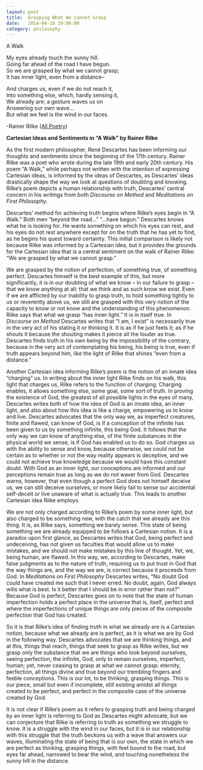 ```yaml
---
layout: post
title:  Grasping What We Cannot Grasp
date:   2014-04-16 19:00:00
category: philosophy
---
```


A Walk

My eyes already touch the sunny hill.<br>
Going far ahead of the road I have begun.<br>
So we are grasped by what we cannot grasp;<br>
It has inner light, even from a distance–<br>

And charges us, even if we do not reach it,<br>
Into something else, which, hardly sensing it,<br>
We already are; a gesture waves us on<br>
Answering our own wave...<br>
But what we feel is the wind in our faces.<br>

-Rainer Rilke ([All Poetry](https://allpoetry.com/A-Walk))

**Cartesian Ideas and Sentiments in “A Walk” by Rainer Rilke**

As the first modern philosopher, René Descartes has been informing our thoughts and sentiments since the beginning of the 17th century.  Rainer Rilke was a poet who wrote during the late 19th and early 20th century.  His poem “A Walk,” while perhaps not written with the intention of expressing Cartesian ideas, is informed by the ideas of Descartes, as Descartes’ ideas drastically shape the way we look at questions of doubting and knowing.  Rilke’s poem depicts a human relationship with truth, Descartes’ central concern in his writings from both *Discourse on Method* and *Meditations on First Philosophy*.    

Descartes’ method for achieving truth begins where Rilke’s eyes begin in “A Walk.”  Both men “beyond the road…” “…have begun.”  Descartes knows what he is looking for.  He wants something on which his eyes can rest, and his eyes do not rest anywhere except for on the truth that he has yet to find, as he begins his quest toward certainty.  This initial comparison is likely not because Rilke was informed by a Cartesian idea, but it provides the grounds for the Cartesian idea that is a central sentiment on the walk of Rainer Rilke: “We are grasped by what we cannot grasp.”

We are grasped by the notion of perfection, of something true, of something perfect.  Descartes himself is the best example of this, but more significantly, it is in our doubting of what we know – in our failure to grasp – that we know anything at all: that we think and as such know we exist.  Even if we are afflicted by our inability to grasp truth, to hold something tightly to us or reverently above us, we still are grasped with this very notion of the capacity to know or not know and the understanding of this phenomenon.  Rilke says that what we grasp “has inner light.”  It is in itself true.  In *Discourse on Method* Descartes writes that “I am, I exist” is necessarily true in the very act of his stating it or thinking it.  It is as if he just feels it; as if he shouts it because the shouting makes it pierce all the louder as true.  Descartes finds truth in his own being by the impossibility of the contrary, because in the very act of contemplating his being, his being is true, even if truth appears beyond him, like the light of Rilke that shines “even from a distance.”

Another Cartesian idea informing Rilke’s poem is the notion of an innate idea “charging” us.  In writing about the inner light Rilke finds on his walk, this light that charges us, Rilke refers to the function of charging.  Charging enables, it allows something else, some goal, some sort of truth.  In proving the existence of God, the greatest of all possible lights in the eyes of many, Descartes writes both of how the idea of God is an innate idea, an inner light, and also about how this idea is like a charge, empowering us to know and live.  Descartes advocates that the only way we, as imperfect creatures, finite and flawed, can know of God, is if a conception of the infinite has been given to us by something infinite, this being God.  It follows that the only way we can know of anything else, of the finite substances in the physical world we sense, is if God has enabled us to do so.  God charges us with the ability to sense and know, because otherwise, we could not be certain as to whether or not the way reality appears is deceptive, and we could not achieve true knowledge because we would have this constant doubt.  With God as an inner light, our conceptions are informed and our perceptions remain true as long as we do not waver from God.  Descartes warns, however, that even though a perfect God does not himself deceive us, we can still deceive ourselves, or more likely fail to sense our accidental self-deceit or live unaware of what is actually true.  This leads to another Cartesian idea Rilke employs.

We are not only charged according to Rilke’s poem by some inner light, but also charged to be something new, with the catch that we already are this thing.  It is, as Rilke says, something we barely sense.  This state of being something we are already equipped to be follows a Cartesian notion.  It is a paradox upon first glance, as Descartes writes that God, being perfect and undeceiving, has not given us faculties that would allow us to make mistakes, and we should not make mistakes by this line of thought.  Yet, we, being human, are flawed.  In this way, we, according to Descartes, make false judgments as to the nature of truth, requiring us to put trust in God that the way things are, and the way we are, is correct because it proceeds from God.  In *Meditations on First Philosophy* Descartes writes, “No doubt God could have created me such that I never erred.  No doubt, again, God always wills what is best.  Is it better that I should be in error rather than not?”  Because God is perfect, Descartes goes on to note that the state of human imperfection holds a perfect place in the universe that is, itself, perfect and where the imperfections of unique things are only pieces of the composite perfection that God has created.

So it is that Rilke’s idea of finding truth in what we already are is a Cartesian notion, because what we already are is perfect, as it is what we are by God in the following way.  Descartes advocates that we are thinking things, and at this, things that reach, things that seek to grasp as Rilke writes, but we grasp only the substance that we are things who look beyond ourselves, seeing perfection, the infinite, God, only to remain ourselves, imperfect, human; yet, never ceasing to grasp at what we cannot grasp: eternity, perfection, all things divine and true beyond our trembling fingers and feeble conceptions.  This is our lot, to be thinking, grasping things.  This is our piece, small but even if incomplete, still existing amidst all things created to be perfect, and perfect in the composite case of the universe created by God.

It is not clear if Rilke’s poem as it refers to grasping truth and being charged by an inner light is referring to God as Descartes might advocate, but we can conjecture that Rilke is referring to truth as something we struggle to know.  It is a struggle with the wind in our faces, but it is in our relationship with this struggle that the truth beckons us with a wave that answers our waves, illuminating the state of being that is our own, the state in which we are perfect as thinking, grasping things, with feet bound to the road, but eyes far ahead, narrowed to bear the wind, and touching nonetheless the sunny hill in the distance.
